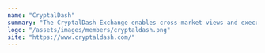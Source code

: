 ```yaml
---
name: "CryptalDash"
summary: "The CryptalDash Exchange enables cross-market views and execution. You can trade within our exchange or via integrated 3rd party exchanges. Trading at CryptalDash means you always get the best price."
logo: "/assets/images/members/cryptaldash.png"
site: "https://www.cryptaldash.com/"
---
```

